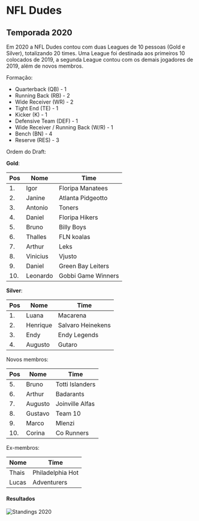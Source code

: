 # NFL Dudes

## Temporada 2020

Em 2020 a NFL Dudes contou com duas Leagues de 10 pessoas (Gold e Silver), totalizando 20 times. Uma League foi destinada aos primeiros 10 colocados de 2019, a segunda League contou com os demais jogadores de 2019, além de novos membros.

Formação:

- Quarterback (QB) - 1
- Running Back (RB) - 2
- Wide Receiver (WR) - 2
- Tight End (TE) - 1
- Kicker (K) - 1
- Defensive Team (DEF) - 1
- Wide Receiver / Running Back (W/R) - 1
- Bench (BN) - 4
- Reserve (RES) - 3

Ordem do Draft:

**Gold**:

| Pos | Nome     | Time               |
| --- | -------- | ------------------ |
| 1.  | Igor     | Floripa Manatees   |
| 2.  | Janine   | Atlanta Pidgeotto  |
| 3.  | Antonio  | Toners             |
| 4.  | Daniel   | Floripa Hikers     |
| 5.  | Bruno    | Billy Boys         |
| 6.  | Thalles  | FLN koalas         |
| 7.  | Arthur   | Leks               |
| 8.  | Vinicius | Vjusto             |
| 9.  | Daniel   | Green Bay Leiters  |
| 10. | Leonardo | Gobbi Game Winners |

**Silver**:

| Pos | Nome     | Time              |
| --- | -------- | ----------------- |
| 1.  | Luana    | Macarena          |
| 2.  | Henrique | Salvaro Heinekens |
| 3.  | Endy     | Endy Legends      |
| 4.  | Augusto  | Gutaro            |

Novos membros:

| Pos | Nome    | Time            |
| --- | ------- | --------------- |
| 5.  | Bruno   | Totti Islanders |
| 6.  | Arthur  | Badarants       |
| 7.  | Augusto | Joinville Alfas |
| 8.  | Gustavo | Team 10         |
| 9.  | Marco   | Mlenzi          |
| 10. | Corina  | Co Runners      |

Ex-membros:

| Nome  | Time             |
| ----- | ---------------- |
| Thais | Philadelphia Hot |
| Lucas | Adventurers      |

#### Resultados

![Standings 2020](https://antonioduarte.github.io/nfldudes/images/standings-2020.png)

